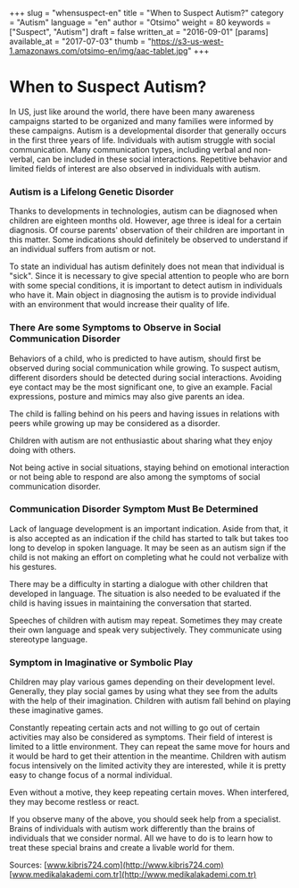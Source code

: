 +++
slug = "whensuspect-en"
title = "When to Suspect Autism?"
category = "Autism"
language = "en"
author = "Otsimo"
weight = 80
keywords = ["Suspect", "Autism"]
draft = false
written_at = "2016-09-01"
[params]
available_at = "2017-07-03"
thumb = "https://s3-us-west-1.amazonaws.com/otsimo-en/img/aac-tablet.jpg"
+++
# When to Suspect Autism?

In US, just like around the world, there have been many awareness campaigns started to be organized and many families were informed by these campaigns. Autism is a developmental disorder that generally occurs in the first three years of life. Individuals with autism struggle with social communication. Many communication types, including verbal and non-verbal, can be included in these social interactions. Repetitive behavior and limited fields of interest are also observed in individuals with autism.

### Autism is a Lifelong Genetic Disorder

Thanks to developments in technologies, autism can be diagnosed when children are eighteen months old. However, age three is ideal for a certain diagnosis. Of course parents&#39; observation of their children are important in this matter. Some indications should definitely be observed to understand if an individual suffers from autism or not.

To state an individual has autism definitely does not mean that individual is &quot;sick&quot;. Since it is necessary to give special attention to people who are born with some special conditions, it is important to detect autism in individuals who have it. Main object in diagnosing the autism is to provide individual with an environment that would increase their quality of life.

### There Are some Symptoms to Observe in Social Communication Disorder

Behaviors of a child, who is predicted to have autism, should first be observed during social communication while growing. To suspect autism, different disorders should be detected during social interactions. Avoiding eye contact may be the most significant one, to give an example. Facial expressions, posture and mimics may also give parents an idea.

The child is falling behind on his peers and having issues in relations with peers while growing up may be considered as a disorder.

Children with autism are not enthusiastic about sharing what they enjoy doing with others.

Not being active in social situations, staying behind on emotional interaction or not being able to respond are also among the symptoms of social communication disorder.

### Communication Disorder Symptom Must Be Determined

Lack of language development is an important indication. Aside from that, it is also accepted as an indication if the child has started to talk but takes too long to develop in spoken language. It may be seen as an autism sign if the child is not making an effort on completing what he could not verbalize with his gestures.

There may be a difficulty in starting a dialogue with other children that developed in language. The situation is also needed to be evaluated if the child is having issues in maintaining the conversation that started.

Speeches of children with autism may repeat. Sometimes they may create their own language and speak very subjectively. They communicate using stereotype language.

### Symptom in Imaginative or Symbolic Play

Children may play various games depending on their development level. Generally, they play social games by using what they see from the adults with the help of their imagination. Children with autism fall behind on playing these imaginative games.

Constantly repeating certain acts and not willing to go out of certain activities may also be considered as symptoms. Their field of interest is limited to a little environment. They can repeat the same move for hours and it would be hard to get their attention in the meantime. Children with autism focus intensively on the limited activity they are interested, while it is pretty easy to change focus of a normal individual.

Even without a motive, they keep repeating certain moves. When interfered, they may become restless or react.

If you observe many of the above, you should seek help from a specialist. Brains of individuals with autism work differently than the brains of individuals that we consider normal. All we have to do is to learn how to treat these special brains and create a livable world for them.

Sources:
[www.kibris724.com](http://www.kibris724.com)
[www.medikalakademi.com.tr](http://www.medikalakademi.com.tr)
